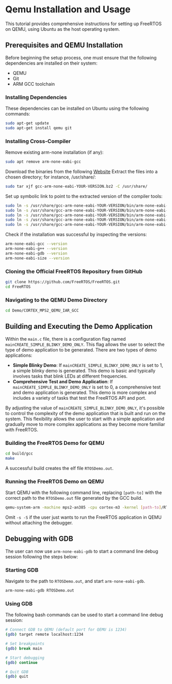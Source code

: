 # Qemu Installation and Usage

This tutorial provides comprehensive instructions for setting up FreeRTOS on QEMU, using Ubuntu as the host operating system.

## Prerequisites and QEMU Installation

Before beginning the setup process, one must ensure that the following dependencies are installed on their system:

- QEMU
- Git
- ARM GCC toolchain

### Installing Dependencies

These dependencies can be installed on Ubuntu using the following commands:

```bash
sudo apt-get update
sudo apt-get install qemu git 
```

### Installing Cross-Compiler

Remove existing arm-none installation (if any):

```bash
sudo apt remove arm-none-eabi-gcc
```

Download the binaries from the following [Website](https://developer.arm.com/tools-and-software/open-source-software/developer-tools/gnu-toolchain/gnu-rm/downloads)
Extract the files into a chosen directory; for instance, /usr/share/:

```bash
sudo tar xjf gcc-arm-none-eabi-YOUR-VERSION.bz2 -C /usr/share/
```

Set up symbolic link to point to the extracted version of the compiler tools:

```bash
sudo ln -s /usr/share/gcc-arm-none-eabi-YOUR-VERSION/bin/arm-none-eabi-gcc /usr/bin/arm-none-eabi-gcc
sudo ln -s /usr/share/gcc-arm-none-eabi-YOUR-VERSION/bin/arm-none-eabi-g++ /usr/bin/arm-none-eabi-g++
sudo ln -s /usr/share/gcc-arm-none-eabi-YOUR-VERSION/bin/arm-none-eabi-gdb /usr/bin/arm-none-eabi-gdb
sudo ln -s /usr/share/gcc-arm-none-eabi-YOUR-VERSION/bin/arm-none-eabi-size /usr/bin/arm-none-eabi-size
sudo ln -s /usr/share/gcc-arm-none-eabi-YOUR-VERSION/bin/arm-none-eabi-ob /usr/bin/arm-none-eabi-ob
```

Check if the installation was successful by inspecting the versions:

```bash
arm-none-eabi-gcc --version
arm-none-eabi-g++ --version
arm-none-eabi-gdb --version
arm-none-eabi-size --version
```

### Cloning the Official FreeRTOS Repository from GitHub

```bash
git clone https://github.com/FreeRTOS/FreeRTOS.git
cd FreeRTOS 
```

### Navigating to the QEMU Demo Directory

```bash
cd Demo/CORTEX_MPS2_QEMU_IAR_GCC
```

## Building and Executing the Demo Application

Within the `main.c` file, there is a configuration flag named `mainCREATE_SIMPLE_BLINKY_DEMO_ONLY`. This flag allows the user to select the type of demo application to be generated. There are two types of demo applications:

- **Simple Blinky Demo**: If `mainCREATE_SIMPLE_BLINKY_DEMO_ONLY` is set to 1, a simple blinky demo is generated. This demo is basic and typically involves tasks that blink LEDs at different frequencies.
- **Comprehensive Test and Demo Application**: If `mainCREATE_SIMPLE_BLINKY_DEMO_ONLY` is set to 0, a comprehensive test and demo application is generated. This demo is more complex and includes a variety of tasks that test the FreeRTOS API and port.

By adjusting the value of `mainCREATE_SIMPLE_BLINKY_DEMO_ONLY`, it's possible to control the complexity of the demo application that is built and run on the system. This flexibility allows the user to start with a simple application and gradually move to more complex applications as they become more familiar with FreeRTOS.

### Building the FreeRTOS Demo for QEMU

```bash
cd build/gcc
make
```

A successful build creates the elf file `RTOSDemo.out`.

### Running the FreeRTOS Demo on QEMU

Start QEMU with the following command line, replacing `[path-to]` with the correct path to the `RTOSDemo.out` file generated by the GCC build.

```bash
qemu-system-arm -machine mps2-an385 -cpu cortex-m3 -kernel [path-to]/RTOSDemo.out -monitor none -nographic -serial stdio -s -S
```

Omit `-s -S` if the user just wants to run the FreeRTOS application in QEMU without attaching the debugger.

## Debugging with GDB

The user can now use `arm-none-eabi-gdb` to start a command line debug session following the steps below:

### Starting GDB

Navigate to the path to `RTOSDemo.out`, and start `arm-none-eabi-gdb`.

```bash
arm-none-eabi-gdb RTOSDemo.out
```

### Using GDB

The following bash commands can be used to start a command line debug session:

```bash
# Connect GDB to QEMU (default port for QEMU is 1234)
(gdb) target remote localhost:1234

# Set breakpoints
(gdb) break main

# Start debugging
(gdb) continue

# Quit GDB
(gdb) quit